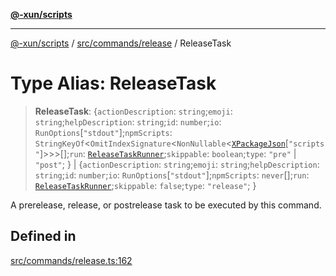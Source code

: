 [**@-xun/scripts**](../../../../README.md)

***

[@-xun/scripts](../../../../README.md) / [src/commands/release](../README.md) / ReleaseTask

# Type Alias: ReleaseTask

> **ReleaseTask**: \{`actionDescription`: `string`;`emoji`: `string`;`helpDescription`: `string`;`id`: `number`;`io`: `RunOptions`\[`"stdout"`\];`npmScripts`: `StringKeyOf`\<`OmitIndexSignature`\<`NonNullable`\<[`XPackageJson`](../../../assets/config/_package.json/type-aliases/XPackageJson.md)\[`"scripts"`\]\>\>\>[];`run`: [`ReleaseTaskRunner`](ReleaseTaskRunner.md);`skippable`: `boolean`;`type`: `"pre"` \| `"post"`; \} \| \{`actionDescription`: `string`;`emoji`: `string`;`helpDescription`: `string`;`id`: `number`;`io`: `RunOptions`\[`"stdout"`\];`npmScripts`: `never`[];`run`: [`ReleaseTaskRunner`](ReleaseTaskRunner.md);`skippable`: `false`;`type`: `"release"`; \}

A prerelease, release, or postrelease task to be executed by this command.

## Defined in

[src/commands/release.ts:162](https://github.com/Xunnamius/xscripts/blob/cfe28e3d801ec1b719b0dedbda4e9f63d7924b77/src/commands/release.ts#L162)
